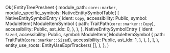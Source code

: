 Ok(
    EntityTreePresheet {
        module_path: `core::marker`,
        module_specific_symbols: NativeEntitySymbolTable(
            [
                NativeEntitySymbolEntry {
                    ident: `Copy`,
                    accessibility: Public,
                    symbol: ModuleItem(
                        ModuleItemSymbol {
                            path: TraitPath(`core::marker::Copy`),
                            accessibility: Public,
                            ast_idx: 0,
                        },
                    ),
                },
                NativeEntitySymbolEntry {
                    ident: `Sized`,
                    accessibility: Public,
                    symbol: ModuleItem(
                        ModuleItemSymbol {
                            path: TraitPath(`core::marker::Sized`),
                            accessibility: Public,
                            ast_idx: 1,
                        },
                    ),
                },
            ],
        ),
        entity_use_roots: EntityUseExprTrackers(
            [],
        ),
    },
)